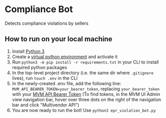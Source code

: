 # Compliance Bot

Detects compliance violations by sellers

## How to run on your local machine

1. Install [Python 3](https://www.python.org/)
2. Create a [virtual python environment](https://docs.python.org/3/library/venv.html) and activate it
3. Run `python3 -m pip install -r requirements.txt` in your CLI to install required python packages
4. In the top-level project directory (i.e. the same dir where `.gitignore` lives), run `touch .env` in the CLI
5. In the newly-created .env file, add the following line: `MVM_API_BEARER_TOKEN=your_bearer_token`, replacing `your_bearer_token` with your [MVM API Bearer Token](https://webkul.com/blog/shopify-multivendor-marketplace-app-api/) (To find tokens, in the MVM UI Admin view navigation bar, hover over three dots on the right of the navigation bar and click "Multivendor API")
6. You are now ready to run the bot! Use `python3 epr_violation_bot.py`
